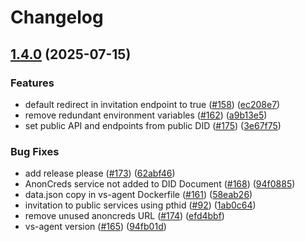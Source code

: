 # Changelog

## [1.4.0](https://github.com/2060-io/vs-agent/compare/v1.3.2...v1.4.0) (2025-07-15)


### Features

* default redirect in invitation endpoint to true ([#158](https://github.com/2060-io/vs-agent/issues/158)) ([ec208e7](https://github.com/2060-io/vs-agent/commit/ec208e7405054c19e96e742b69ff5772677e1bda))
* remove redundant environment variables ([#162](https://github.com/2060-io/vs-agent/issues/162)) ([a9b13e5](https://github.com/2060-io/vs-agent/commit/a9b13e52a4179374d08794042087df5cc657ac40))
* set public API and endpoints from public DID ([#175](https://github.com/2060-io/vs-agent/issues/175)) ([3e67f75](https://github.com/2060-io/vs-agent/commit/3e67f75faee4dc3b28be413658793b309dd5a783))


### Bug Fixes

* add release please ([#173](https://github.com/2060-io/vs-agent/issues/173)) ([62abf46](https://github.com/2060-io/vs-agent/commit/62abf4650b2760902d539d422aab37a2aceb751c))
* AnonCreds service not added to DID Document ([#168](https://github.com/2060-io/vs-agent/issues/168)) ([94f0885](https://github.com/2060-io/vs-agent/commit/94f088524c6e5b435b241031bacc60bbb98422d1))
* data.json copy in vs-agent Dockerfile ([#161](https://github.com/2060-io/vs-agent/issues/161)) ([58eab26](https://github.com/2060-io/vs-agent/commit/58eab26a19522829f47c2aa71fe8d8822dc4356d))
* invitation to public services using pthid ([#92](https://github.com/2060-io/vs-agent/issues/92)) ([1ab0c64](https://github.com/2060-io/vs-agent/commit/1ab0c64b85cc10f615eacd0b4105a3fefd9ac9e9))
* remove unused anoncreds URL ([#174](https://github.com/2060-io/vs-agent/issues/174)) ([efd4bbf](https://github.com/2060-io/vs-agent/commit/efd4bbf4410052394e5961c22f812f830f26ecc5))
* vs-agent version ([#165](https://github.com/2060-io/vs-agent/issues/165)) ([94fb01d](https://github.com/2060-io/vs-agent/commit/94fb01d2a31a7394a98c5472eb28450dc7da8bfa))
